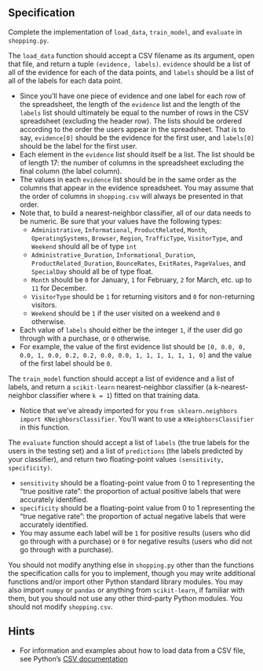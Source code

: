 ## Specification

Complete the implementation of `load_data`, `train_model`, and `evaluate` in `shopping.py`.

The `load_data` function should accept a CSV filename as its argument, open that file, and return a tuple `(evidence, labels)`. `evidence` should be a list of all of the evidence for each of the data points, and `labels` should be a list of all of the labels for each data point.

- Since you’ll have one piece of evidence and one label for each row of the spreadsheet, the length of the `evidence` list and the length of the `labels` list should ultimately be equal to the number of rows in the CSV spreadsheet (excluding the header row). The lists should be ordered according to the order the users appear in the spreadsheet. That is to say, `evidence[0]` should be the evidence for the first user, and `labels[0]` should be the label for the first user.
- Each element in the `evidence` list should itself be a list. The list should be of length 17: the number of columns in the spreadsheet excluding the final column (the label column).
- The values in each `evidence` list should be in the same order as the columns that appear in the evidence spreadsheet. You may assume that the order of columns in `shopping.csv` will always be presented in that order.
- Note that, to build a nearest-neighbor classifier, all of our data needs to be numeric. Be sure that your values have the following types:
  - `Administrative`, `Informational`, `ProductRelated`, `Month`, `OperatingSystems`, `Browser`, `Region`, `TrafficType`, `VisitorType`, and `Weekend` should all be of type `int`
  - `Administrative_Duration`, `Informational_Duration`, `ProductRelated_Duration`, `BounceRates`, `ExitRates`, `PageValues`, and `SpecialDay` should all be of type float.
  - `Month` should be `0` for January, `1` for February, `2` for March, etc. up to `11` for December.
  - `VisitorType` should be `1` for returning visitors and `0` for non-returning visitors.
  - `Weekend` should be `1` if the user visited on a weekend and `0` otherwise.
- Each value of `labels` should either be the integer `1`, if the user did go through with a purchase, or `0` otherwise.
- For example, the value of the first evidence list should be `[0, 0.0, 0, 0.0, 1, 0.0, 0.2, 0.2, 0.0, 0.0, 1, 1, 1, 1, 1, 1, 0]` and the value of the first label should be `0`.

The `train_model` function should accept a list of evidence and a list of labels, and return a `scikit-learn` nearest-neighbor classifier (a k-nearest-neighbor classifier where `k = 1`) fitted on that training data.

- Notice that we’ve already imported for you `from sklearn.neighbors import KNeighborsClassifier`. You’ll want to use a `KNeighborsClassifier` in this function.

The `evaluate` function should accept a list of `labels` (the true labels for the users in the testing set) and a list of `predictions` (the labels predicted by your classifier), and return two floating-point values `(sensitivity, specificity)`.

- `sensitivity` should be a floating-point value from 0 to 1 representing the “true positive rate”: the proportion of actual positive labels that were accurately identified.
- `specificity` should be a floating-point value from 0 to 1 representing the “true negative rate”: the proportion of actual negative labels that were accurately identified.
- You may assume each label will be `1` for positive results (users who did go through with a purchase) or `0` for negative results (users who did not go through with a purchase).

You should not modify anything else in `shopping.py` other than the functions the specification calls for you to implement, though you may write additional functions and/or import other Python standard library modules. You may also import `numpy` or `pandas` or anything from `scikit-learn`, if familiar with them, but you should not use any other third-party Python modules. You should not modify `shopping.csv`.

## Hints

- For information and examples about how to load data from a CSV file, see Python’s [CSV documentation](https://docs.python.org/3/library/csv.html)

